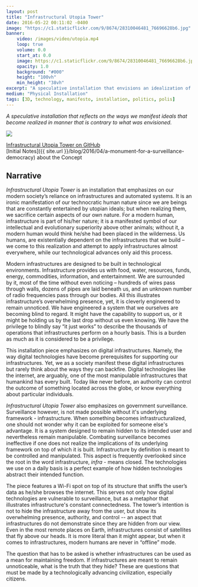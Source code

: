 ```yaml
---
layout: post
title: "Infrastructural Utopia Tower"
date: 2016-05-22 00:11:02 -0400
image: "https://c1.staticflickr.com/9/8674/28310046481_76696628b6.jpg"
banner:
    video: /images/video/utopia.mp4
    loop: true
    volume: 0.0
    start_at: 0.0
    image: https://c1.staticflickr.com/9/8674/28310046481_76696628b6.jpg
    opacity: 1.0
    background: "#000"
    height: "100vh"
    min_height: "38vh"
excerpt: "A speculative installation that envisions an idealization of digital infrastructure. In practice, it is a surveilled information-sniffing Raspberry Pi wi-fi hotspot."
medium: "Physical Installation"
tags: [3D, technology, manifesto, installation, politics, polis]
---
```


_A speculative installation that reflects on the ways we manifest ideals that become realized in manner that is contrary to what was envisioned._

![](https://vimeo.com/166409996)

[Infrastructural Utopia Tower on GitHub](https://github.com/mbrav/archive/tree/main/InfrastructuralUtopiaTower)  
[Initial Notes]({{ site.url }}/blog/2016/04/a-monument-for-a-surveillance-democracy) about the Concept

## Narrative

_Infrastructural Utopia Tower_ is an installation that emphasizes on our modern society’s reliance on infrastructures and automated systems. It is an ironic manifestation of our technocratic human nature since we are beings that are constantly entertained by utopian ideals; but when realizing them, we sacrifice certain aspects of our own nature. For a modern human, infrastructure is part of his/her nature; it is a manifested symbol of our intellectual and evolutionary superiority above other animals; without it, a modern human would think he/she had been placed in the wilderness. Us humans, are existentially dependent on the infrastructures that we build – we come to this realization and attempt to apply infrastructures almost everywhere, while our technological advances only aid this process.

Modern infrastructures are designed to be built in technological environments. Infrastructure provides us with food, water, resources, funds, energy, commodities, information, and entertainment. We are surrounded by it, most of the time without even noticing – hundreds of wires pass through walls, dozens of pipes are laid beneath us, and an unknown number of radio frequencies pass through our bodies. All this illustrates infrastructure’s overwhelming presence, yet, it is cleverly engineered to remain unnoticed. We have engineered a system that we ourselves are becoming blind to regard. It might have the capability to support us, or it might be holding us by the last drop without us even knowing. We have the privilege to blindly say “it just works” to describe the thousands of operations that infrastructures perform on a hourly basis. This is a burden as much as it is considered to be a privilege.

This installation piece emphasizes on digital infrastructures. Namely, the way digital technologies have become prerequisites for supporting our infrastructures. Yet, we as a society manifest these digital infrastructures but rarely think about the ways they can backfire. Digital technologies like the internet, are arguably, one of the most manipulable infrastructures that humankind has every built. Today like never before, an authority can control the outcome of something located across the globe, or know everything about particular individuals.

_Infrastructural Utopia Tower_ also emphasizes on government surveillance. Surveillance however, is not made possible without it's underlying framework - infrastructure. When something becomes infrastructuralized, one should not wonder why it can be exploited for someone else's advantage. It is a system designed to remain hidden to its intended user and nevertheless remain manipulable. Combating surveillance becomes ineffective if one does not realize the implications of its underlying framework on top of which it is built. Infrastructure by definition is meant to be controlled and manipulated. This aspect is frequently overlooked since the root in the word infrastructure, _infra_ - means closed. The technologies we use on a daily basis is a perfect example of how hidden technologies abstract their intended function.

<!-- *Infrastructural Utopia Tower* is an infrastructure, the way it was built reflects this aspect. The way it was realized however, is unlike its intended utopian model. It was meant to stand like its 3D model, manifesting the ideals that have had the potential to be realized. This realization did not happen, and the existence of the ideal did not go beyond a 3D model that flickers on a computer screen. What has been realized however, is an anti-utopian realization of infrastructure within the tower. The structure transformed into a breeding ground for humankind to infrastructialize as much estate that nature can provide. The outcome is an anti-utopian looking tower that reflects this human characteristic. -->

The piece features a Wi-Fi spot on top of its structure that sniffs the user’s data as he/she browses the internet. This serves not only how digital technologies are vulnerable to surveillance, but as a metaphor that illustrates infrastructure's constant connectedness. The tower’s intention is not to hide the infrastructure away from the user, but show its overwhelming presence, authority, and control -- an aspect that infrastructures do not demonstrate since they are hidden from our view. Even in the most remote places on Earth, infrastructures consist of satellites that fly above our heads. It is more literal than it might appear, but when it comes to infrastructures, modern humans are never in “offline” mode.

The question that has to be asked is whether infrastructures can be used as a mean for maintaining freedom. If infrastructures are meant to remain unnoticeable, what is the truth that they hide? These are questions that must be made by a technologically advancing civilization, especially citizens.

